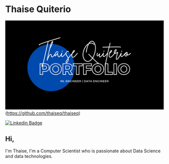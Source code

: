 # Thaise Quiterio
![Alt Text](https://github.com/thaiseq/thaiseq/blob/master/Creative%20and%20Minimal%20Portfolio%20Presentation.jpg)(https://github.com/thaiseq/thaiseq)

[![Linkedin Badge](https://img.shields.io/badge/-tquiterio-blue?style=flat-square&logo=Linkedin&logoColor=white&link=https://www.linkedin.com/in/tquiterio/)](https://www.linkedin.com/in/tquiterio/) 

## Hi,
I'm Thaise, I'm a Computer Scientist who is passionate about Data Science and data technologies.

